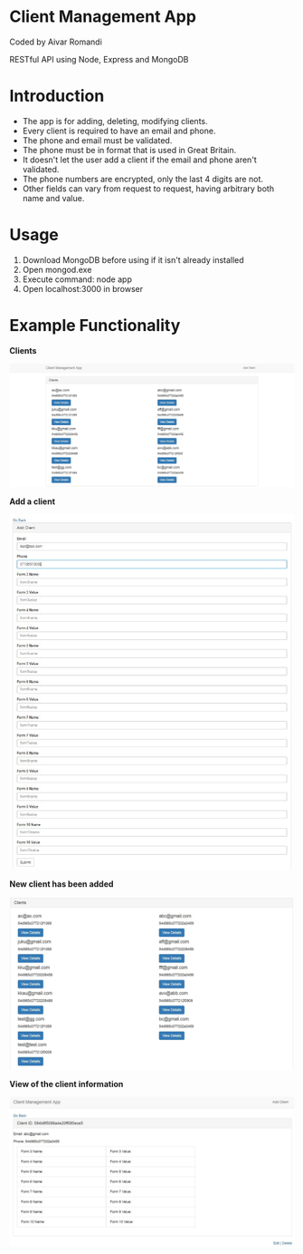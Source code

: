 
# Client Management App
Coded by Aivar Romandi

RESTful API using Node, Express and MongoDB

# Introduction
- The app is for adding, deleting, modifying clients.
- Every client is required to have an email and phone.
- The phone and email must be validated.
- The phone must be in format that is used in Great Britain.
- It doesn't let the user add a client if the email and phone aren't validated.
- The phone numbers are encrypted, only the last 4 digits are not.
- Other fields can vary from request to request, having arbitrary both name and value.

# Usage
1. Download MongoDB before using if it isn't already installed
2. Open mongod.exe
3. Execute command: node app
4. Open localhost:3000 in browser

# Example Functionality
**Clients**

![clients](https://github.com/aivarro/Client-Managing-App/blob/master/clients.jpg?raw=true "clients")

**Add a client**

![add client](https://github.com/aivarro/Client-Managing-App/blob/master/addclient.jpg?raw=true "add client")

**New client has been added**

![added](https://raw.githubusercontent.com/aivarro/Client-Managing-App/master/added.JPG "added")  

**View of the client information**  

![view client](https://github.com/aivarro/Client-Managing-App/blob/master/viewclient.JPG?raw=true "view client")

